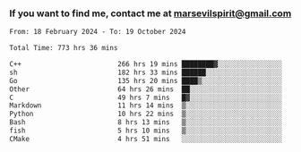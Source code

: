### If you want to find me, contact me at marsevilspirit@gmail.com

<!--
**marsevilspirit/marsevilspirit** is a ✨ _special_ ✨ repository because its `README.md` (this file) appears on your GitHub profile.

Here are some ideas to get you started:

- 🔭 I’m currently working on ...
- 🌱 I’m currently learning ...
- 👯 I’m looking to collaborate on ...
- 🤔 I’m looking for help with ...
- 💬 Ask me about ...
- 📫 How to reach me: ...
- 😄 Pronouns: ...
- ⚡ Fun fact: ...
-->
<!--START_SECTION:waka-->

```txt
From: 18 February 2024 - To: 19 October 2024

Total Time: 773 hrs 36 mins

C++                        266 hrs 19 mins ████████▓░░░░░░░░░░░░░░░░   34.43 %
sh                         182 hrs 33 mins ██████░░░░░░░░░░░░░░░░░░░   23.60 %
Go                         135 hrs 20 mins ████▒░░░░░░░░░░░░░░░░░░░░   17.50 %
Other                      64 hrs 26 mins  ██░░░░░░░░░░░░░░░░░░░░░░░   08.33 %
C                          49 hrs 7 mins   █▓░░░░░░░░░░░░░░░░░░░░░░░   06.35 %
Markdown                   11 hrs 14 mins  ▒░░░░░░░░░░░░░░░░░░░░░░░░   01.45 %
Python                     10 hrs 22 mins  ▒░░░░░░░░░░░░░░░░░░░░░░░░   01.34 %
Bash                       8 hrs 13 mins   ▒░░░░░░░░░░░░░░░░░░░░░░░░   01.06 %
fish                       5 hrs 10 mins   ▒░░░░░░░░░░░░░░░░░░░░░░░░   00.67 %
CMake                      4 hrs 51 mins   ░░░░░░░░░░░░░░░░░░░░░░░░░   00.63 %
```

<!--END_SECTION:waka-->
